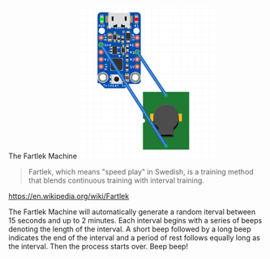 The Fartlek Machine
<img src="img/fartlek-schematics.png" alt="The Fartlek Machine" height="300">

> Fartlek, which means "speed play" in Swedish, is a training method that blends continuous training with interval training.

https://en.wikipedia.org/wiki/Fartlek

The Fartlek Machine will automatically generate a random iterval between 15 seconds and up to 2 minutes. Each interval begins with a series of beeps denoting the length of the interval. A short beep followed by a long beep indicates the end of the interval and a period of rest follows equally long as the interval. Then the process starts over. Beep beep!

